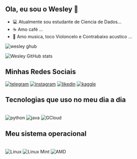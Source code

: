 ## Ola, eu sou o Wesley 👋

- 💻 Atualmente sou estudante de Ciencia de Dados...
-  ☕ Amo café ...
- 🎵 Amo musica, toco Violoncelo e Contrabaixo acustico ...


![wesley ghub](https://github-readme-stats.vercel.app/api/top-langs/?username=dswesley&theme=blue-green)

![Wesley GitHub stats](https://github-readme-stats.vercel.app/api?username=dswesley&show_icons=true&theme=dracula)



## Minhas Redes Sociais


[![telegram](https://img.shields.io/badge/Telegram-2CA5E0?style=for-the-badge&logo=telegram&logoColor=white
)]()
[![instagram](https://img.shields.io/badge/Instagram-E4405F?style=for-the-badge&logo=instagram&logoColor=white
)]()
[![likedin](https://img.shields.io/badge/LinkedIn-0077B5?style=for-the-badge&logo=linkedin&logoColor=white
)]()
[![kaggle](https://img.shields.io/badge/Kaggle-20BEFF?style=for-the-badge&logo=Kaggle&logoColor=white
)]()


## Tecnologias que uso no meu dia a dia

<div style="display: inline_block"><br/>

<img align="center" alt="python" src="https://img.shields.io/badge/Python-14354C?style=for-the-badge&logo=python&logoColor=white" /> 
<img align="center" alt="java" src="https://img.shields.io/badge/JavaScript-F7DF1E?style=for-the-badge&logo=javascript&logoColor=black" /> 
<img align="center" alt="GCloud" src="https://img.shields.io/badge/Google_Cloud-4285F4?style=for-the-badge&logo=google-cloud&logoColor=white" /> 
</div>











## Meu sistema operacional

<div style="display: inline_block"><br/>

<img align="center" alt="Linux" src="https://img.shields.io/badge/Linux-FCC624?style=for-the-badge&logo=linux&logoColor=black" /> 
<img align="center" alt="Linux Mint" src="https://img.shields.io/badge/Linux_Mint-87CF3E?style=for-the-badge&logo=linux-mint&logoColor=white" /> 
<img align="center" alt="AMD" src="https://img.shields.io/badge/AMD-Radeon_RX_5500-ED1C24?style=for-the-badge&logo=amd&logoColor=white" /> 
</div>
